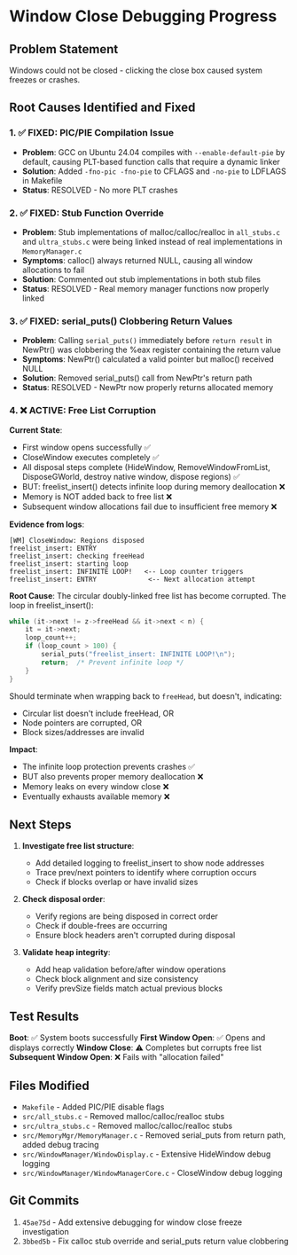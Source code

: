 # Window Close Debugging Progress

## Problem Statement
Windows could not be closed - clicking the close box caused system freezes or crashes.

## Root Causes Identified and Fixed

### 1. ✅ FIXED: PIC/PIE Compilation Issue
- **Problem**: GCC on Ubuntu 24.04 compiles with `--enable-default-pie` by default, causing PLT-based function calls that require a dynamic linker
- **Solution**: Added `-fno-pic -fno-pie` to CFLAGS and `-no-pie` to LDFLAGS in Makefile
- **Status**: RESOLVED - No more PLT crashes

### 2. ✅ FIXED: Stub Function Override
- **Problem**: Stub implementations of malloc/calloc/realloc in `all_stubs.c` and `ultra_stubs.c` were being linked instead of real implementations in `MemoryManager.c`
- **Symptoms**: calloc() always returned NULL, causing all window allocations to fail
- **Solution**: Commented out stub implementations in both stub files
- **Status**: RESOLVED - Real memory manager functions now properly linked

### 3. ✅ FIXED: serial_puts() Clobbering Return Values
- **Problem**: Calling `serial_puts()` immediately before `return result` in NewPtr() was clobbering the %eax register containing the return value
- **Symptoms**: NewPtr() calculated a valid pointer but malloc() received NULL
- **Solution**: Removed serial_puts() call from NewPtr's return path
- **Status**: RESOLVED - NewPtr now properly returns allocated memory

### 4. ❌ ACTIVE: Free List Corruption

**Current State**:
- First window opens successfully ✅
- CloseWindow executes completely ✅
- All disposal steps complete (HideWindow, RemoveWindowFromList, DisposeGWorld, destroy native window, dispose regions) ✅
- BUT: freelist_insert() detects infinite loop during memory deallocation ❌
- Memory is NOT added back to free list ❌
- Subsequent window allocations fail due to insufficient free memory ❌

**Evidence from logs**:
```
[WM] CloseWindow: Regions disposed
freelist_insert: ENTRY
freelist_insert: checking freeHead
freelist_insert: starting loop
freelist_insert: INFINITE LOOP!   <-- Loop counter triggers
freelist_insert: ENTRY             <-- Next allocation attempt
```

**Root Cause**:
The circular doubly-linked free list has become corrupted. The loop in freelist_insert():

```c
while (it->next != z->freeHead && it->next < n) {
    it = it->next;
    loop_count++;
    if (loop_count > 100) {
        serial_puts("freelist_insert: INFINITE LOOP!\n");
        return;  /* Prevent infinite loop */
    }
}
```

Should terminate when wrapping back to `freeHead`, but doesn't, indicating:
- Circular list doesn't include freeHead, OR
- Node pointers are corrupted, OR
- Block sizes/addresses are invalid

**Impact**:
- The infinite loop protection prevents crashes ✅
- BUT also prevents proper memory deallocation ❌
- Memory leaks on every window close ❌
- Eventually exhausts available memory ❌

## Next Steps

1. **Investigate free list structure**:
   - Add detailed logging to freelist_insert to show node addresses
   - Trace prev/next pointers to identify where corruption occurs
   - Check if blocks overlap or have invalid sizes

2. **Check disposal order**:
   - Verify regions are being disposed in correct order
   - Check if double-frees are occurring
   - Ensure block headers aren't corrupted during disposal

3. **Validate heap integrity**:
   - Add heap validation before/after window operations
   - Check block alignment and size consistency
   - Verify prevSize fields match actual previous blocks

## Test Results

**Boot**: ✅ System boots successfully
**First Window Open**: ✅ Opens and displays correctly
**Window Close**: ⚠️ Completes but corrupts free list
**Subsequent Window Open**: ❌ Fails with "allocation failed"

## Files Modified

- `Makefile` - Added PIC/PIE disable flags
- `src/all_stubs.c` - Removed malloc/calloc/realloc stubs
- `src/ultra_stubs.c` - Removed malloc/calloc/realloc stubs
- `src/MemoryMgr/MemoryManager.c` - Removed serial_puts from return path, added debug tracing
- `src/WindowManager/WindowDisplay.c` - Extensive HideWindow debug logging
- `src/WindowManager/WindowManagerCore.c` - CloseWindow debug logging

## Git Commits

1. `45ae75d` - Add extensive debugging for window close freeze investigation
2. `3bbed5b` - Fix calloc stub override and serial_puts return value clobbering

